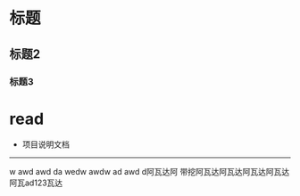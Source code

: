 # 标题
## 标题2
### 标题3
# read
- 项目说明文档
---
w awd awd
 da wedw awdw ad awd d阿瓦达阿 带挖阿瓦达阿瓦达阿瓦达阿瓦达阿瓦ad123瓦达